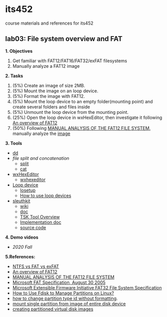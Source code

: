 # its452
course materials and references for its452

## lab03: File system overview and FAT

**1. Objectives**

1. Get familiar with FAT12/FAT16/FAT32/exFAT filesystems
2. Manually analyze a FAT12 image

**2. Tasks**
1. (5%) Create an image of size 2MB.
2. (5%) Mount the image on an loop device.
3. (5%) Format the image with FAT12.
4. (5%) Mount the loop device to an empty folder(mounting point) and create several folders and files inside
5. (5%) Unmount the loop device from the mounting point.
6. (25%) Open the loop device in wxHexEditor, then investigate it following [An overview of FAT12](./refs/AnoverviewofFAT12.pdf)
7. (50%) Following [MANUAL ANALYSIS OF THE FAT12 FILE SYSTEM](./refs/fat12manualanalysis.pdf), manually analyze the [image](./refs/fat12.img)

**3. Tools**

* [dd](https://en.wikipedia.org/wiki/Dd_(Unix))
* _file split and concatenation_
  * [split](https://en.wikipedia.org/wiki/Split_(Unix))
  * [cat](https://en.wikipedia.org/wiki/Cat_(Unix))
* [wxHexEditor](https://www.wxhexeditor.org/)
  * [wxhexeditor](../../lectures/module02/wxhexeditor.md)
* [Loop device](https://en.wikipedia.org/wiki/Loop_device)
  * [losetup](https://man7.org/linux/man-pages/man8/losetup.8.html)
  * [How to use loop devices](https://blog.sleeplessbeastie.eu/2017/07/03/how-to-use-loop-devices/)
* [sleuthkit](https://www.sleuthkit.org/sleuthkit/)
  * [wiki](http://wiki.sleuthkit.org)
  * [doc](http://wiki.sleuthkit.org/index.php?title=Help_Documents)
  * [TSK Tool Overview](http://wiki.sleuthkit.org/index.php?title=TSK_Tool_Overview)
  * [Implementation doc](http://wiki.sleuthkit.org/index.php?title=Design_Documents)
  * [source code](https://github.com/sleuthkit/sleuthkit)

**4. Demo videos**

* _2020 Fall_


**5.References:**
* [NTFS vs FAT vs exFAT](https://www.ntfs.com/ntfs_vs_fat.htm)
* [An overview of FAT12](./refs/AnoverviewofFAT12.pdf)
* [MANUAL ANALYSIS OF THE FAT12 FILE SYSTEM](./refs/fat12manualanalysis.pdf)
* [Microsoft FAT Specification, August 30 2005](./refs/MicrosoftFATSpecification2005.pdf)
* [Microsoft Extensible Firmware Initiative FAT32 File System Specification](./refs/msfat32filesystemspecification2000.pdf)
* [How to Use Fdisk to Manage Partitions on Linux?](https://www.howtogeek.com/106873/how-to-use-fdisk-to-manage-partitions-on-linux/)
* [how to change partition type id without formatting](https://unix.stackexchange.com/questions/508890/how-to-change-partition-type-id-without-formatting).
* [mount single partition from image of entire disk device](https://askubuntu.com/questions/69363/mount-single-partition-from-image-of-entire-disk-device)
* [creating partitioned virtual disk images](https://adayinthelifeof.nl/2011/10/11/creating-partitioned-virtual-disk-images/)


